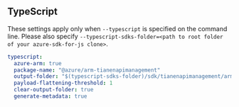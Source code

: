 ## TypeScript

These settings apply only when `--typescript` is specified on the command line.
Please also specify `--typescript-sdks-folder=<path to root folder of your azure-sdk-for-js clone>`.

``` yaml $(typescript)
typescript:
  azure-arm: true
  package-name: "@azure/arm-tianenapimanagement"
  output-folder: "$(typescript-sdks-folder)/sdk/tianenapimanagement/arm-tianenapimanagement"
  payload-flattening-threshold: 1
  clear-output-folder: true
  generate-metadata: true
```
